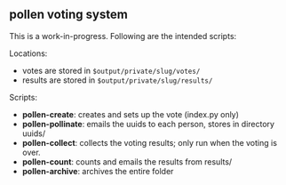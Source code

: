 ## pollen voting system

This is a work-in-progress. Following are the intended scripts:

Locations:

- votes are stored in `$output/private/slug/votes/`
- results are stored in `$output/private/slug/results/`

Scripts:

- **pollen-create**: creates and sets up the vote (index.py only)
- **pollen-pollinate**: emails the uuids to each person, stores in directory uuids/
- **pollen-collect**: collects the voting results; only run when the voting is over.
- **pollen-count**: counts and emails the results from results/
- **pollen-archive**: archives the entire folder


